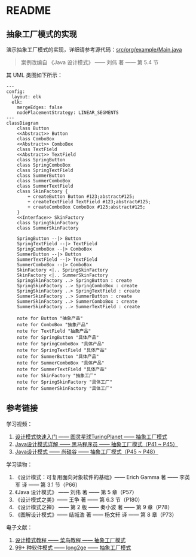# README
## 抽象工厂模式的实现
演示抽象工厂模式的实现，详细请参考源代码：[src/org/example/Main.java](./src/org/example/Main.java)

> 案例改编自 《Java 设计模式》 —— 刘伟 著 —— 第 5.4 节

其 UML 类图如下所示：
```mermaid
---
config:
  layout: elk
  elk:
    mergeEdges: false
    nodePlacementStrategy: LINEAR_SEGMENTS
---
classDiagram
    class Button
    <<Abstract>> Button
    class ComboBox
    <<Abstract>> ComboBox
    class TextField
    <<Abstract>> TextField
    class SpringButton
    class SpringComboBox
    class SpringTextField
    class SummerButton
    class SummerComboBox
    class SummerTextField
    class SkinFactory {
        + createButton Button #123;abstract#125;
        + createTextField TextField #123;abstract#125;
        + createComboBox ComboBox #123;abstract#125;
    }
    <<Interface>> SkinFactory
    class SpringSkinFactory
    class SummerSkinFactory
 
    SpringButton --|> Button
    SpringTextField --|> TextField
    SpringComboBox --|> ComboBox
    SummerButton --|> Button
    SummerTextField --|> TextField
    SummerComboBox --|> ComboBox
    SkinFactory <|.. SpringSkinFactory
    SkinFactory <|.. SummerSkinFactory
    SpringSkinFactory ..> SpringButton : create
    SpringSkinFactory ..> SpringComboBox : create
    SpringSkinFactory ..> SpringTextField : create
    SummerSkinFactory ..> SummerButton : create
    SummerSkinFactory ..> SummerComboBox : create
    SummerSkinFactory ..> SummerTextField : create

    note for Button "抽象产品"
    note for ComboBox "抽象产品"
    note for TextField "抽象产品"
    note for SpringButton "具体产品"
    note for SpringComboBox "具体产品"
    note for SpringTextField "具体产品"
    note for SummerButton "具体产品"
    note for SummerComboBox "具体产品"
    note for SummerTextField "具体产品"
    note for SkinFactory "抽象工厂"
    note for SpringSkinFactory "具体工厂"
    note for SummerSkinFactory "具体工厂"
```
## 参考链接
学习视频：
1. [设计模式快速入门 —— 图灵星球TuringPlanet —— 抽象工厂模式](https://www.bilibili.com/video/BV1T14y1g79K/)
2. [Java设计模式详解 —— 黑马程序员 —— 抽象工厂模式（P41 ~ P45）](https://www.bilibili.com/video/BV1Np4y1z7BU?p=41)
3. [Java设计模式 —— 尚硅谷 —— 抽象工厂模式（P45 ~ P48）](https://www.bilibili.com/video/BV1G4411c7N4?p=45)

学习读物：
1. 《设计模式：可复用面向对象软件的基础》—— Erich Gamma 著 —— 李英军 译 —— 第 3.1 节（P66）
2. 《Java 设计模式》 —— 刘伟 著 —— 第 5 章（P57）
3. 《设计模式之美》—— 王争 著 —— 第 6.3 节（P180）
4. 《设计模式之禅》 —— 第 2 版 —— 秦小波 著 —— 第 9 章（P78）
5. 《图解设计模式》—— 结城浩 著 —— 杨文轩 译 —— 第 8 章（P73）

电子文献：
1. [设计模式教程 —— 菜鸟教程 —— 抽象工厂模式](https://www.runoob.com/design-pattern/abstract-factory-pattern.html)
2. [99+ 种软件模式 —— long2ge —— 抽象工厂模式](https://learnku.com/docs/99-software-pattern/factory-pattern/11960)